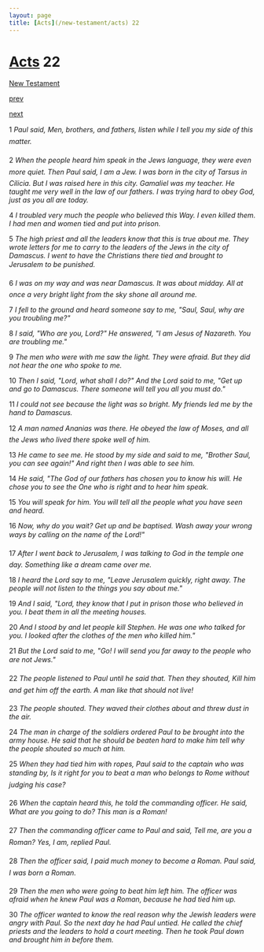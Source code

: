```yaml
---
layout: page
title: [Acts](/new-testament/acts) 22
---
```


# [Acts](/new-testament/acts) 22

[New Testament](/new-testament)


[prev](/new-testament/acts/acts-21.html)


[next](/new-testament/acts/acts-23.html)

1 _Paul said, Men, brothers, and fathers, listen while I tell you my side of this matter._

2 _When the people heard him speak in the Jews language, they were even more quiet.  Then Paul said, I am a Jew. I was born in the city of Tarsus in Cilicia. But I was raised here in this city. Gamaliel was my teacher. He taught me very well in the law of our fathers. I was trying hard to obey God, just as you all are today._

4 _I troubled very much the people who believed this Way. I even killed them. I had men and women tied and put into prison._

5 _The high priest and all the leaders know that this is true about me. They wrote letters for me to carry to the leaders of the Jews in the city of Damascus. I went to have the Christians there tied and brought to Jerusalem to be punished._

6 _I was on my way and was near Damascus. It was about midday. All at once a very bright light from the sky shone all around me._

7 _I fell to the ground and heard someone say to me, "Saul, Saul, why are you troubling me?"_

8 _I said, "Who are you, Lord?" He answered, "I am Jesus of Nazareth. You are troubling me."_

9 _The men who were with me saw the light. They were afraid. But they did not hear the one who spoke to me._

10 _Then I said, "Lord, what shall I do?" And the Lord said to me, "Get up and go to Damascus. There someone will tell you all you must do."_

11 _I could not see because the light was so bright. My friends led me by the hand to Damascus._

12 _A man named Ananias was there. He obeyed the law of Moses, and all the Jews who lived there spoke well of him._

13 _He came to see me. He stood by my side and said to me, "Brother Saul, you can see again!" And right then I was able to see him._

14 _He said, "The God of our fathers has chosen you to know his will. He chose you to see the One who is right and to hear him speak._

15 _You will speak for him. You will tell all the people what you have seen and heard._

16 _Now, why do you wait? Get up and be baptised. Wash away your wrong ways by calling on the name of the Lord!" _

17 _After I went back to Jerusalem, I was talking to God in the temple one day. Something like a dream came over me._

18 _I heard the Lord say to me, "Leave Jerusalem quickly, right away. The people will not listen to the things you say about me."_

19 _And I said, "Lord, they know that I put in prison those who believed in you. I beat them in all the meeting houses._

20 _And I stood by and let people kill Stephen. He was one who talked for you. I looked after the clothes of the men who killed him."_

21 _But the Lord said to me, "Go! I will send you far away to the people who are not Jews." _

22 _The people listened to Paul until he said that. Then they shouted, Kill him and get him off the earth. A man like that should not live!_

23 _The people shouted. They waved their clothes about and threw dust in the air._

24 _The man in charge of the soldiers ordered Paul to be brought into the army house. He said that he should be beaten hard to make him tell why the people shouted so much at him._

25 _When they had tied him with ropes, Paul said to the captain who was standing by, Is it right for you to beat a man who belongs to Rome without judging his case?_

26 _When the captain heard this, he told the commanding officer. He said, What are you going to do? This man is a Roman!_

27 _Then the commanding officer came to Paul and said, Tell me, are you a Roman? Yes, I am, replied Paul._

28 _Then the officer said, I paid much money to become a Roman. Paul said, I was born a Roman._

29 _Then the men who were going to beat him left him. The officer was afraid when he knew Paul was a Roman, because he had tied him up._

30 _The officer wanted to know the real reason why the Jewish leaders were angry with Paul. So the next day he had Paul untied. He called the chief priests and the leaders to hold a court meeting. Then he took Paul down and brought him in before them._

